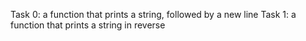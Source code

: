 Task 0:  a function that prints a string, followed by a new line
Task 1: a function that prints a string in reverse
